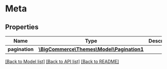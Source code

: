 # Meta

## Properties
Name | Type | Description | Notes
------------ | ------------- | ------------- | -------------
**pagination** | [**\BigCommerce\Themes\Model\Pagination1**](Pagination1.md) |  | [optional] 

[[Back to Model list]](../../README.md#documentation-for-models) [[Back to API list]](../../README.md#documentation-for-api-endpoints) [[Back to README]](../../README.md)

